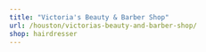 ```yaml
---
title: "Victoria's Beauty & Barber Shop"
url: /houston/victorias-beauty-and-barber-shop/
shop: hairdresser
---
```

